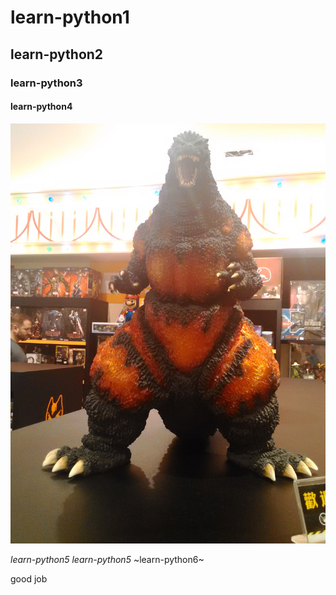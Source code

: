 # learn-python1
## learn-python2
### learn-python3
#### learn-python4

![](gogilla.jpg)

*learn-python5*
_learn-python5_
~learn-python6~


good job

